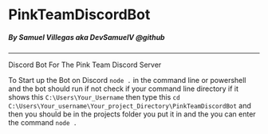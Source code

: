 # PinkTeamDiscordBot
##### By Samuel Villegas aka DevSamuelV @github
------------------------------------------------------
Discord Bot For The Pink Team Discord Server

To Start up the Bot on Discord `node .`
in the command line or powershell and the bot should run if not check if your command line 
directory if it shows this `C:\Users\Your_Username` then type this `cd C:\Users\Your_username\Your_project_Directory\PinkTeamDiscordBot` and then you should be in the 
projects folder you put it in and the you can enter the command `node .`
